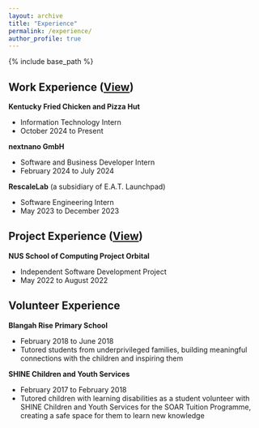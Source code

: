 ```yaml
---
layout: archive
title: "Experience"
permalink: /experience/
author_profile: true
---
```


{% include base_path %}

## Work Experience (<a href="https://wilsonlee2000.github.io/workexperience/" target="_blank">View</a>)  
**Kentucky Fried Chicken and Pizza Hut** 
* Information Technology Intern
* October 2024 to Present     

**nextnano GmbH** 
* Software and Business Developer Intern
* February 2024 to July 2024   

**RescaleLab** (a subsidiary of E.A.T. Launchpad)  
* Software Engineering Intern  
* May 2023 to December 2023  

## Project Experience ([View](https://wilsonlee2000.github.io/projectexperience/))  
**NUS School of Computing Project Orbital**
* Independent Software Development Project
* May 2022 to August 2022  

## Volunteer Experience
**Blangah Rise Primary School**
* February 2018 to June 2018  
* Tutored students from underprivileged families, building meaningful connections with the children and inspiring them  

**SHINE Children and Youth Services**  
* February 2017 to February 2018  
* Tutored children with learning disabilities as a student volunteer with SHINE Children and Youth Services for the SOAR Tuition Programme, creating a safe space for them to learn new knowledge
